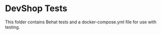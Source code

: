 # DevShop Tests

This folder contains Behat tests and a docker-compose.yml file for use with testing.


